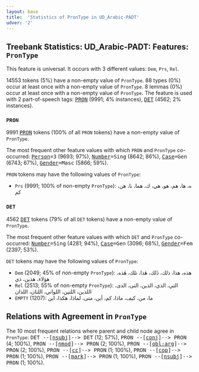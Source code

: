 ```yaml
---
layout: base
title:  'Statistics of PronType in UD_Arabic-PADT'
udver: '2'
---
```


## Treebank Statistics: UD_Arabic-PADT: Features: `PronType`

This feature is universal.
It occurs with 3 different values: `Dem`, `Prs`, `Rel`.

14553 tokens (5%) have a non-empty value of `PronType`.
88 types (0%) occur at least once with a non-empty value of `PronType`.
8 lemmas (0%) occur at least once with a non-empty value of `PronType`.
The feature is used with 2 part-of-speech tags: <tt><a href="ar_padt-pos-PRON.html">PRON</a></tt> (9991; 4% instances), <tt><a href="ar_padt-pos-DET.html">DET</a></tt> (4562; 2% instances).

### `PRON`

9991 <tt><a href="ar_padt-pos-PRON.html">PRON</a></tt> tokens (100% of all `PRON` tokens) have a non-empty value of `PronType`.

The most frequent other feature values with which `PRON` and `PronType` co-occurred: <tt><a href="ar_padt-feat-Person.html">Person</a></tt><tt>=3</tt> (9693; 97%), <tt><a href="ar_padt-feat-Number.html">Number</a></tt><tt>=Sing</tt> (8642; 86%), <tt><a href="ar_padt-feat-Case.html">Case</a></tt><tt>=Gen</tt> (6743; 67%), <tt><a href="ar_padt-feat-Gender.html">Gender</a></tt><tt>=Masc</tt> (5866; 59%).

`PRON` tokens may have the following values of `PronType`:

* `Prs` (9991; 100% of non-empty `PronType`): ه، ها، هم، هو، هي، ك، هما، نا، هن، كم

### `DET`

4562 <tt><a href="ar_padt-pos-DET.html">DET</a></tt> tokens (79% of all `DET` tokens) have a non-empty value of `PronType`.

The most frequent other feature values with which `DET` and `PronType` co-occurred: <tt><a href="ar_padt-feat-Number.html">Number</a></tt><tt>=Sing</tt> (4281; 94%), <tt><a href="ar_padt-feat-Case.html">Case</a></tt><tt>=Gen</tt> (3096; 68%), <tt><a href="ar_padt-feat-Gender.html">Gender</a></tt><tt>=Fem</tt> (2397; 53%).

`DET` tokens may have the following values of `PronType`:

* `Dem` (2049; 45% of non-empty `PronType`): هذه، هذا، ذلك، ذٰلك، هٰذا، تلك، هٰذه، هؤلاء، هذين، ذي
* `Rel` (2513; 55% of non-empty `PronType`): التي، الذي، الذين، التى، الذى، اللذين، اللتين، اللواتي، اللتان، اللذان
* `EMPTY` (1207): ما، من، كيف، ماذا، كم، أين، متى، لماذا، هكذا، اين

## Relations with Agreement in `PronType`

The 10 most frequent relations where parent and child node agree in `PronType`:
<tt>DET --[<tt><a href="ar_padt-dep-nsubj.html">nsubj</a></tt>]--> DET</tt> (12; 57%),
<tt>PRON --[<tt><a href="ar_padt-dep-conj.html">conj</a></tt>]--> PRON</tt> (4; 100%),
<tt>PRON --[<tt><a href="ar_padt-dep-nmod.html">nmod</a></tt>]--> PRON</tt> (2; 100%),
<tt>PRON --[<tt><a href="ar_padt-dep-obl-arg.html">obl:arg</a></tt>]--> PRON</tt> (2; 100%),
<tt>PRON --[<tt><a href="ar_padt-dep-cc.html">cc</a></tt>]--> PRON</tt> (1; 100%),
<tt>PRON --[<tt><a href="ar_padt-dep-cop.html">cop</a></tt>]--> PRON</tt> (1; 100%),
<tt>PRON --[<tt><a href="ar_padt-dep-mark.html">mark</a></tt>]--> PRON</tt> (1; 100%),
<tt>PRON --[<tt><a href="ar_padt-dep-nsubj.html">nsubj</a></tt>]--> PRON</tt> (1; 100%).

